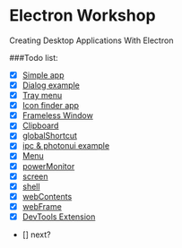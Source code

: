 # Electron Workshop

Creating Desktop Applications With Electron

###Todo list:

- [x] [Simple app](https://github.com/arifcakiroglu/electron-workshop/tree/master/simple-app)
- [x] [Dialog example](https://github.com/arifcakiroglu/electron-workshop/tree/master/dialog-example)
- [x] [Tray menu](https://github.com/arifcakiroglu/electron-workshop/tree/master/tray-menu)
- [x] [Icon finder app](https://github.com/arifcakiroglu/electron-workshop/tree/master/icon-finder)
- [x] [Frameless Window](https://github.com/arifcakiroglu/electron-workshop/tree/master/frameless-window)
- [x] [Clipboard](https://github.com/arifcakiroglu/electron-workshop/tree/master/clipboard)
- [x] [globalShortcut](https://github.com/arifcakiroglu/electron-workshop/tree/master/global-shortcut)
- [x] [ipc & photonui example](https://github.com/arifcakiroglu/electron-workshop/tree/master/ipc)
- [x] [Menu](https://github.com/arifcakiroglu/electron-workshop/tree/master/menu)
- [x] [powerMonitor](https://github.com/arifcakiroglu/electron-workshop/tree/master/power-monitor)
- [x] [screen](https://github.com/arifcakiroglu/electron-workshop/tree/master/screen)
- [x] [shell](https://github.com/arifcakiroglu/electron-workshop/tree/master/shell)
- [x] [webContents](https://github.com/arifcakiroglu/electron-workshop/tree/master/web-contents)
- [x] [webFrame](https://github.com/arifcakiroglu/electron-workshop/tree/master/web-frame)
- [x] [DevTools Extension](https://github.com/arifcakiroglu/electron-workshop/tree/master/devtools-extension)
- [] next?
